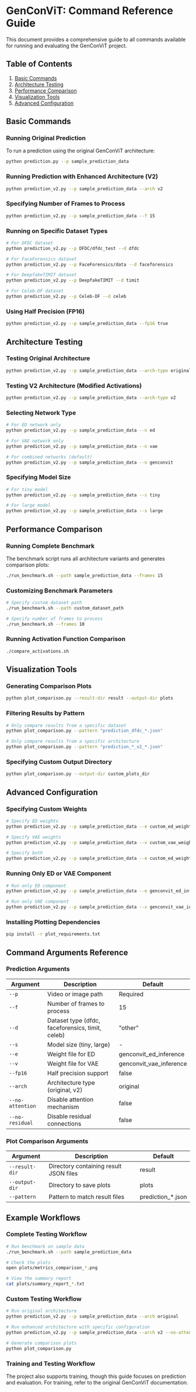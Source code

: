 # GenConViT: Command Reference Guide

This document provides a comprehensive guide to all commands available for running and evaluating the GenConViT project.

## Table of Contents

1. [Basic Commands](#basic-commands)
2. [Architecture Testing](#architecture-testing)
3. [Performance Comparison](#performance-comparison)
4. [Visualization Tools](#visualization-tools)
5. [Advanced Configuration](#advanced-configuration)

## Basic Commands

### Running Original Prediction

To run a prediction using the original GenConViT architecture:

```bash
python prediction.py --p sample_prediction_data
```

### Running Prediction with Enhanced Architecture (V2)

```bash
python prediction_v2.py --p sample_prediction_data --arch v2
```

### Specifying Number of Frames to Process

```bash
python prediction_v2.py --p sample_prediction_data --f 15
```

### Running on Specific Dataset Types

```bash
# For DFDC dataset
python prediction_v2.py --p DFDC/dfdc_test --d dfdc

# For FaceForensics dataset
python prediction_v2.py --p FaceForensics/data --d faceforensics

# For DeepfakeTIMIT dataset
python prediction_v2.py --p DeepfakeTIMIT --d timit

# For Celeb-DF dataset
python prediction_v2.py --p Celeb-DF --d celeb
```

### Using Half Precision (FP16)

```bash
python prediction_v2.py --p sample_prediction_data --fp16 true
```

## Architecture Testing

### Testing Original Architecture

```bash
python prediction_v2.py --p sample_prediction_data --arch-type original
```

### Testing V2 Architecture (Modified Activations)

```bash
python prediction_v2.py --p sample_prediction_data --arch-type v2
```

### Selecting Network Type

```bash
# For ED network only
python prediction_v2.py --p sample_prediction_data --n ed

# For VAE network only
python prediction_v2.py --p sample_prediction_data --n vae

# For combined networks (default)
python prediction_v2.py --p sample_prediction_data --n genconvit
```

### Specifying Model Size

```bash
# For tiny model
python prediction_v2.py --p sample_prediction_data --s tiny

# For large model
python prediction_v2.py --p sample_prediction_data --s large
```

## Performance Comparison

### Running Complete Benchmark

The benchmark script runs all architecture variants and generates comparison plots:

```bash
./run_benchmark.sh --path sample_prediction_data --frames 15
```

### Customizing Benchmark Parameters

```bash
# Specify custom dataset path
./run_benchmark.sh --path custom_dataset_path

# Specify number of frames to process
./run_benchmark.sh --frames 10
```

### Running Activation Function Comparison

```bash
./compare_activations.sh
```

## Visualization Tools

### Generating Comparison Plots

```bash
python plot_comparison.py --result-dir result --output-dir plots
```

### Filtering Results by Pattern

```bash
# Only compare results from a specific dataset
python plot_comparison.py --pattern "prediction_dfdc_*.json"

# Only compare results from a specific architecture
python plot_comparison.py --pattern "prediction_*_v2_*.json"
```

### Specifying Custom Output Directory

```bash
python plot_comparison.py --output-dir custom_plots_dir
```

## Advanced Configuration

### Specifying Custom Weights

```bash
# Specify ED weights
python prediction_v2.py --p sample_prediction_data --e custom_ed_weights

# Specify VAE weights
python prediction_v2.py --p sample_prediction_data --v custom_vae_weights

# Specify both
python prediction_v2.py --p sample_prediction_data --e custom_ed_weights --v custom_vae_weights
```

### Running Only ED or VAE Component

```bash
# Run only ED component
python prediction_v2.py --p sample_prediction_data --e genconvit_ed_inference

# Run only VAE component
python prediction_v2.py --p sample_prediction_data --v genconvit_vae_inference
```

### Installing Plotting Dependencies

```bash
pip install -r plot_requirements.txt
```

## Command Arguments Reference

### Prediction Arguments

| Argument | Description | Default |
|----------|-------------|---------|
| `--p` | Video or image path | Required |
| `--f` | Number of frames to process | 15 |
| `--d` | Dataset type (dfdc, faceforensics, timit, celeb) | "other" |
| `--s` | Model size (tiny, large) | - |
| `--e` | Weight file for ED | genconvit_ed_inference |
| `--v` | Weight file for VAE | genconvit_vae_inference |
| `--fp16` | Half precision support | false |
| `--arch` | Architecture type (original, v2) | original |
| `--no-attention` | Disable attention mechanism | false |
| `--no-residual` | Disable residual connections | false |

### Plot Comparison Arguments

| Argument | Description | Default |
|----------|-------------|---------|
| `--result-dir` | Directory containing result JSON files | result |
| `--output-dir` | Directory to save plots | plots |
| `--pattern` | Pattern to match result files | prediction_*.json |

## Example Workflows

### Complete Testing Workflow

```bash
# Run benchmark on sample data
./run_benchmark.sh --path sample_prediction_data

# Check the plots
open plots/metrics_comparison_*.png

# View the summary report
cat plots/summary_report_*.txt
```

### Custom Testing Workflow

```bash
# Run original architecture
python prediction_v2.py --p sample_prediction_data --arch original

# Run enhanced architecture with specific configuration
python prediction_v2.py --p sample_prediction_data --arch v2 --no-attention

# Generate comparison plots
python plot_comparison.py
```

### Training and Testing Workflow

The project also supports training, though this guide focuses on prediction and evaluation. For training, refer to the original GenConViT documentation.
